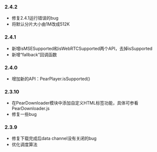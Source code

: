 ### 2.4.2
- 修复2.4.1运行错误的bug
- 将默认分片大小由1M改成512K

### 2.4.1
- 新增isMSESupported和isWebRTCSupported两个API，去掉isSupported
- 新增“fallback”回调函数


### 2.4.0
- 增加新的API：PearPlayer.isSupported()

### 2.3.10
- 在PearDownloader模块中添加自定义HTML标签功能，具体可参看PearDownloader.js
- 修复一些bug

### 2.3.9
- 修复下载完成后data channel没有关闭的bug
- 优化调度算法